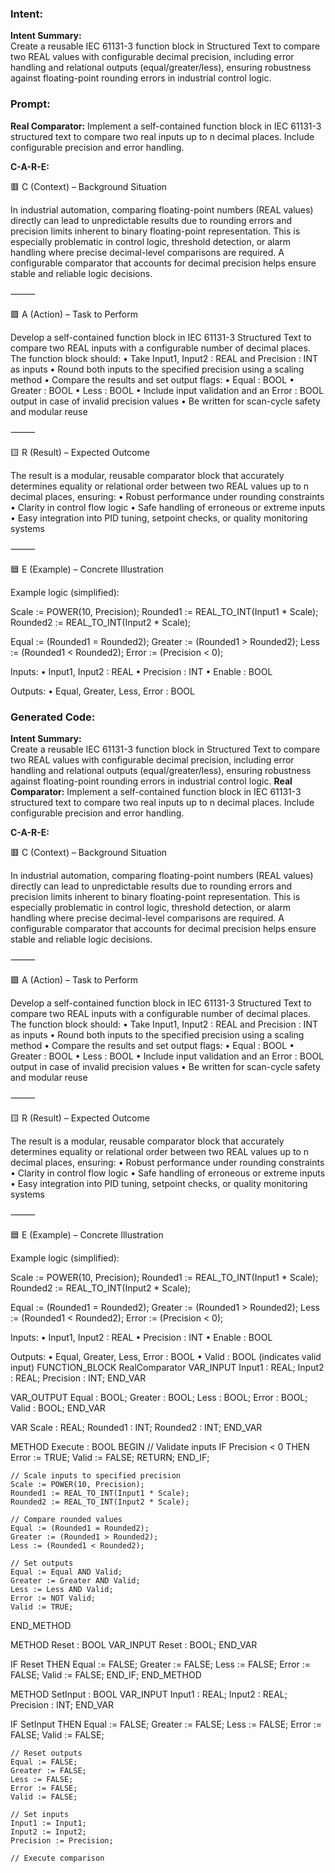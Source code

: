 ### Intent:
**Intent Summary:**  
Create a reusable IEC 61131-3 function block in Structured Text to compare two REAL values with configurable decimal precision, including error handling and relational outputs (equal/greater/less), ensuring robustness against floating-point rounding errors in industrial control logic.

### Prompt:
**Real Comparator:**
Implement a self-contained function block in IEC 61131-3 structured text to compare two real inputs up to n decimal places. Include configurable precision and error handling.

**C-A-R-E:**

🟥 C (Context) – Background Situation

In industrial automation, comparing floating-point numbers (REAL values) directly can lead to unpredictable results due to rounding errors and precision limits inherent to binary floating-point representation. This is especially problematic in control logic, threshold detection, or alarm handling where precise decimal-level comparisons are required. A configurable comparator that accounts for decimal precision helps ensure stable and reliable logic decisions.

⸻

🟩 A (Action) – Task to Perform

Develop a self-contained function block in IEC 61131-3 Structured Text to compare two REAL inputs with a configurable number of decimal places. The function block should:
	•	Take Input1, Input2 : REAL and Precision : INT as inputs
	•	Round both inputs to the specified precision using a scaling method
	•	Compare the results and set output flags:
	•	Equal : BOOL
	•	Greater : BOOL
	•	Less : BOOL
	•	Include input validation and an Error : BOOL output in case of invalid precision values
	•	Be written for scan-cycle safety and modular reuse

⸻

🟨 R (Result) – Expected Outcome

The result is a modular, reusable comparator block that accurately determines equality or relational order between two REAL values up to n decimal places, ensuring:
	•	Robust performance under rounding constraints
	•	Clarity in control flow logic
	•	Safe handling of erroneous or extreme inputs
	•	Easy integration into PID tuning, setpoint checks, or quality monitoring systems

⸻

🟦 E (Example) – Concrete Illustration

Example logic (simplified):

Scale := POWER(10, Precision);
Rounded1 := REAL_TO_INT(Input1 * Scale);
Rounded2 := REAL_TO_INT(Input2 * Scale);

Equal := (Rounded1 = Rounded2);
Greater := (Rounded1 > Rounded2);
Less := (Rounded1 < Rounded2);
Error := (Precision < 0);

Inputs:
	•	Input1, Input2 : REAL
	•	Precision : INT
	•	Enable : BOOL

Outputs:
	•	Equal, Greater, Less, Error : BOOL

### Generated Code:
**Intent Summary:**  
Create a reusable IEC 61131-3 function block in Structured Text to compare two REAL values with configurable decimal precision, including error handling and relational outputs (equal/greater/less), ensuring robustness against floating-point rounding errors in industrial control logic.
**Real Comparator:**
Implement a self-contained function block in IEC 61131-3 structured text to compare two real inputs up to n decimal places. Include configurable precision and error handling.

**C-A-R-E:**

🟥 C (Context) – Background Situation

In industrial automation, comparing floating-point numbers (REAL values) directly can lead to unpredictable results due to rounding errors and precision limits inherent to binary floating-point representation. This is especially problematic in control logic, threshold detection, or alarm handling where precise decimal-level comparisons are required. A configurable comparator that accounts for decimal precision helps ensure stable and reliable logic decisions.

⸻

🟩 A (Action) – Task to Perform

Develop a self-contained function block in IEC 61131-3 Structured Text to compare two REAL inputs with a configurable number of decimal places. The function block should:
	•	Take Input1, Input2 : REAL and Precision : INT as inputs
	•	Round both inputs to the specified precision using a scaling method
	•	Compare the results and set output flags:
	•	Equal : BOOL
	•	Greater : BOOL
	•	Less : BOOL
	•	Include input validation and an Error : BOOL output in case of invalid precision values
	•	Be written for scan-cycle safety and modular reuse

⸻

🟨 R (Result) – Expected Outcome

The result is a modular, reusable comparator block that accurately determines equality or relational order between two REAL values up to n decimal places, ensuring:
	•	Robust performance under rounding constraints
	•	Clarity in control flow logic
	•	Safe handling of erroneous or extreme inputs
	•	Easy integration into PID tuning, setpoint checks, or quality monitoring systems

⸻

🟦 E (Example) – Concrete Illustration

Example logic (simplified):

Scale := POWER(10, Precision);
Rounded1 := REAL_TO_INT(Input1 * Scale);
Rounded2 := REAL_TO_INT(Input2 * Scale);

Equal := (Rounded1 = Rounded2);
Greater := (Rounded1 > Rounded2);
Less := (Rounded1 < Rounded2);
Error := (Precision < 0);

Inputs:
	•	Input1, Input2 : REAL
	•	Precision : INT
	•	Enable : BOOL

Outputs:
	•	Equal, Greater, Less, Error : BOOL
	•	Valid : BOOL (indicates valid input)
FUNCTION_BLOCK RealComparator
VAR_INPUT
    Input1 : REAL;
    Input2 : REAL;
    Precision : INT;
END_VAR

VAR_OUTPUT
    Equal : BOOL;
    Greater : BOOL;
    Less : BOOL;
    Error : BOOL;
    Valid : BOOL;
END_VAR

VAR
    Scale : REAL;
    Rounded1 : INT;
    Rounded2 : INT;
END_VAR

METHOD Execute : BOOL
BEGIN
    // Validate inputs
    IF Precision < 0 THEN
        Error := TRUE;
        Valid := FALSE;
        RETURN;
    END_IF;

    // Scale inputs to specified precision
    Scale := POWER(10, Precision);
    Rounded1 := REAL_TO_INT(Input1 * Scale);
    Rounded2 := REAL_TO_INT(Input2 * Scale);

    // Compare rounded values
    Equal := (Rounded1 = Rounded2);
    Greater := (Rounded1 > Rounded2);
    Less := (Rounded1 < Rounded2);

    // Set outputs
    Equal := Equal AND Valid;
    Greater := Greater AND Valid;
    Less := Less AND Valid;
    Error := NOT Valid;
    Valid := TRUE;
END_METHOD

METHOD Reset : BOOL
VAR_INPUT
    Reset : BOOL;
END_VAR

IF Reset THEN
    Equal := FALSE;
    Greater := FALSE;
    Less := FALSE;
    Error := FALSE;
    Valid := FALSE;
END_IF;
END_METHOD

METHOD SetInput : BOOL
VAR_INPUT
    Input1 : REAL;
    Input2 : REAL;
    Precision : INT;
END_VAR

IF SetInput THEN
    Equal := FALSE;
    Greater := FALSE;
    Less := FALSE;
    Error := FALSE;
    Valid := FALSE;

    // Reset outputs
    Equal := FALSE;
    Greater := FALSE;
    Less := FALSE;
    Error := FALSE;
    Valid := FALSE;

    // Set inputs
    Input1 := Input1;
    Input2 := Input2;
    Precision := Precision;

    // Execute comparison
